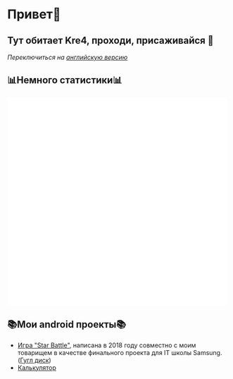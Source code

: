 # Привет👋 
## Тут обитает Kre4, проходи, присаживайся :raccoon:
*Переключиться на [английскую версию](https://github.com/Kre4/Kre4/blob/main/README.md)*
## 📊Немного статистики📊
<img align="middle" width="500" alt="🦑" src="https://github.com/Kre4/Kre4/blob/main/github-languages.svg">    
<img align="middle" width="500" alt="🦑" src="https://github.com/Kre4/Kre4/blob/main/github-contributions.svg">  

## 📚Мои android проекты📚
* [Игра "Star Battle"](https://github.com/Observer189/StarProject), написана в 2018 году совместно с моим товарищем в качестве финального проекта для IT школы Samsung. ([Гугл диск](https://drive.google.com/drive/folders/1PEc4DD_QZpNNe6iuAs6XPXLpSxTONtu1))
* [Калькулятор](https://github.com/Kre4/Calculator)

